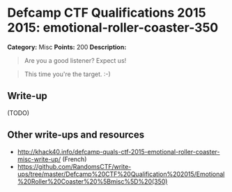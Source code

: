 # Defcamp CTF Qualifications 2015 2015: emotional-roller-coaster-350

**Category:** Misc
**Points:** 200
**Description:**

>Are you a good listener? Expect us!

> This time you're the target. :-)


## Write-up

(TODO)

## Other write-ups and resources

* <http://khack40.info/defcamp-quals-ctf-2015-emotional-roller-coaster-misc-write-up/> (French)
* <https://github.com/RandomsCTF/write-ups/tree/master/Defcamp%20CTF%20Qualification%202015/Emotional%20Roller%20Coaster%20%5Bmisc%5D%20(350)>
